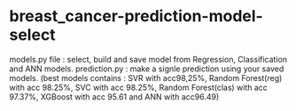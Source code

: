 # breast_cancer-prediction-model-select
models.py file : select, build and save model from Regression, Classification and ANN models.
prediction.py : make a signle prediction using your saved models.
(best models contains : SVR with acc98,25%, Random Forest(reg) with acc 98.25%, SVC with acc 98.25%, Random Forest(clas) with acc 97.37%, XGBoost with acc 95.61 and ANN with acc96.49)
